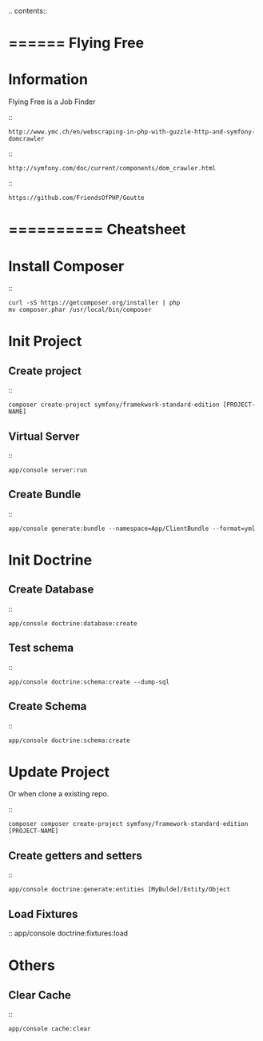 .. contents::

======
Flying Free
======

Information
===========

Flying Free is a Job Finder

::

    http://www.ymc.ch/en/webscraping-in-php-with-guzzle-http-and-symfony-domcrawler

::

    http://symfony.com/doc/current/components/dom_crawler.html

::

    https://github.com/FriendsOfPHP/Goutte

==========
Cheatsheet
==========

Install Composer
================

::

    curl -sS https://getcomposer.org/installer | php
    mv composer.phar /usr/local/bin/composer

Init Project
============

Create project
--------------

::

    composer create-project symfony/framekwork-standard-edition [PROJECT-NAME]

Virtual Server
--------------

::

    app/console server:run

Create Bundle
-------------

::

    app/console generate:bundle --namespace=App/ClientBundle --format=yml

Init Doctrine
=============

Create Database
-----------

::

	app/console doctrine:database:create

Test schema
-----------

::

    app/console doctrine:schema:create --dump-sql

Create Schema
-------------

::

    app/console doctrine:schema:create

Update Project
==============

Or when clone a existing repo.

::

    composer composer create-project symfony/framework-standard-edition [PROJECT-NAME]


Create getters and setters
--------------------------

::

    app/console doctrine:generate:entities [MyBulde]/Entity/Object

Load Fixtures
-------------

::
    app/console doctrine:fixtures:load

Others
======


Clear Cache
-------------

::

    app/console cache:clear
